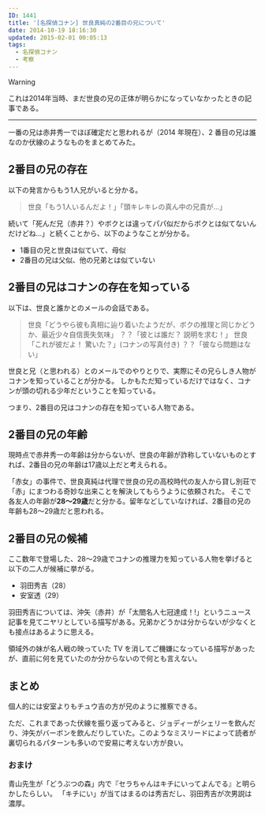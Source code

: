 ```yaml
---
ID: 1441
title: '[名探偵コナン] 世良真純の2番目の兄について'
date: 2014-10-19 18:16:30
updated: 2015-02-01 00:05:13
tags:
  - 名探偵コナン
  - 考察
---
```


> [!WARNING]
> これは2014年当時、まだ世良の兄の正体が明らかになっていなかったときの記事である。

---

一番の兄は赤井秀一でほぼ確定だと思われるが（2014 年現在）、2 番目の兄は誰なのか伏線のようなものをまとめてみた。

<!--more-->

## 2番目の兄の存在

以下の発言からもう1人兄がいると分かる。

> 世良「もう1人いるんだよ！」「頭キレキレの真ん中の兄貴が…」

続いて「死んだ兄（赤井？）やボクとは違ってパパ似だからボクとは似てないんだけどね…」と続くことから、以下のようなことが分かる。

- 1番目の兄と世良は似ていて、母似
- 2番目の兄は父似、他の兄弟とは似ていない

## 2番目の兄はコナンの存在を知っている

以下は、世良と誰かとのメールの会話である。

<!-- textlint-disable -->

> 世良「どうやら彼も真相に辿り着いたようだが、ボクの推理と同じかどうか、最近少々自信喪失気味」
> ？？「彼とは誰だ？ 説明を求む！」
> 世良「これが彼だよ！ 驚いた？」(コナンの写真付き)
> ？？「彼なら問題はない」

<!-- textlint-enable -->

世良と兄（と思われる）とのメールでのやりとりで、実際にその兄らしき人物がコナンを知っていることが分かる。
しかもただ知っているだけではなく、コナンが頭の切れる少年だということを知っている。

つまり、2番目の兄はコナンの存在を知っている人物である。

## 2番目の兄の年齢

現時点で赤井秀一の年齢は分からないが、世良の年齢が詐称していないものとすれば、2番目の兄の年齢は17歳以上だと考えられる。

「赤女」の事件で、世良真純は代理で世良の兄の高校時代の友人から貸し別荘で「赤」にまつわる奇妙な出来ことを解決してもらうように依頼された。
そこで各友人の年齢が**28～29歳**だと分かる。留年などしていなければ、2番目の兄の年齢も28～29歳だと思われる。

## 2番目の兄の候補

ここ数年で登場した、28～29歳でコナンの推理力を知っている人物を挙げると以下の二人が候補に挙がる。

- 羽田秀吉（28）
- 安室透（29）

羽田秀吉については、沖矢（赤井）が「太閤名人七冠達成！!」というニュース記事を見てニヤリとしている描写がある。兄弟かどうかは分からないが少なくとも接点はあるように思える。

領域外の妹が名人戦の映っていた TV を消してご機嫌になっている描写があったが、直前に何を見ていたのか分からないので何とも言えない。

## まとめ

個人的には安室よりもチュウ吉の方が兄のように推察できる。

ただ、これまであった伏線を振り返ってみると、ジョディーがシェリーを飲んだり、沖矢がバーボンを飲んだりしていた。このようなミスリードによって読者が裏切られるパターンも多いので安易に考えない方が良い。

### おまけ

青山先生が「どうぶつの森」内で『セラちゃんはキチにいってよんでる』と明らかしたらしい。
「キチにい」が当てはまるのは秀吉だし、羽田秀吉が次男説は濃厚。
